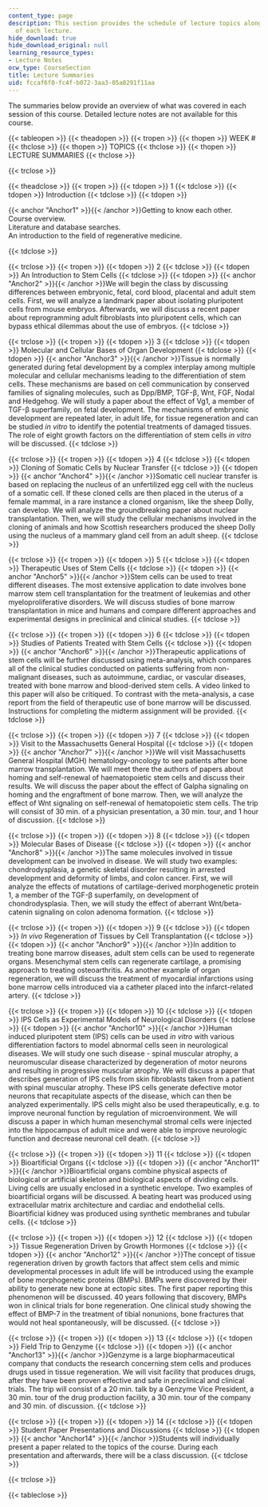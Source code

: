 ```yaml
---
content_type: page
description: This section provides the schedule of lecture topics along with summaries
  of each lecture.
hide_download: true
hide_download_original: null
learning_resource_types:
- Lecture Notes
ocw_type: CourseSection
title: Lecture Summaries
uid: fccaf6f0-fc4f-b072-3aa3-05a8291f11aa
---
```


The summaries below provide an overview of what was covered in each session of this course. Detailed lecture notes are not available for this course.

{{< tableopen >}}
{{< theadopen >}}
{{< tropen >}}
{{< thopen >}}
WEEK #
{{< thclose >}}
{{< thopen >}}
TOPICS
{{< thclose >}}
{{< thopen >}}
LECTURE SUMMARIES
{{< thclose >}}

{{< trclose >}}

{{< theadclose >}}
{{< tropen >}}
{{< tdopen >}}
1
{{< tdclose >}}
{{< tdopen >}}
Introduction
{{< tdclose >}}
{{< tdopen >}}


{{< anchor "Anchor1" >}}{{< /anchor >}}Getting to know each other.  
Course overview.  
Literature and database searches.  
An introduction to the field of regenerative medicine.


{{< tdclose >}}

{{< trclose >}}
{{< tropen >}}
{{< tdopen >}}
2
{{< tdclose >}}
{{< tdopen >}}
An Introduction to Stem Cells
{{< tdclose >}}
{{< tdopen >}}
{{< anchor "Anchor2" >}}{{< /anchor >}}We will begin the class by discussing differences between embryonic, fetal, cord blood, placental and adult stem cells. First, we will analyze a landmark paper about isolating pluripotent cells from mouse embryos. Afterwards, we will discuss a recent paper about reprogramming adult fibroblasts into pluripotent cells, which can bypass ethical dilemmas about the use of embryos.
{{< tdclose >}}

{{< trclose >}}
{{< tropen >}}
{{< tdopen >}}
3
{{< tdclose >}}
{{< tdopen >}}
Molecular and Cellular Bases of Organ Development
{{< tdclose >}}
{{< tdopen >}}
{{< anchor "Anchor3" >}}{{< /anchor >}}Tissue is normally generated during fetal development by a complex interplay among multiple molecular and cellular mechanisms leading to the differentiation of stem cells. These mechanisms are based on cell communication by conserved families of signaling molecules, such as Dpp/BMP, TGF-β, Wnt, FGF, Nodal and Hedgehog. We will study a paper about the effect of Vg1, a member of TGF-β superfamily, on fetal development. The mechanisms of embryonic development are repeated later, in adult life, for tissue regeneration and can be studied _in vitro_ to identify the potential treatments of damaged tissues. The role of eight growth factors on the differentiation of stem cells _in vitro_ will be discussed.
{{< tdclose >}}

{{< trclose >}}
{{< tropen >}}
{{< tdopen >}}
4
{{< tdclose >}}
{{< tdopen >}}
Cloning of Somatic Cells by Nuclear Transfer
{{< tdclose >}}
{{< tdopen >}}
{{< anchor "Anchor4" >}}{{< /anchor >}}Somatic cell nuclear transfer is based on replacing the nucleus of an unfertilized egg cell with the nucleus of a somatic cell. If these cloned cells are then placed in the uterus of a female mammal, in a rare instance a cloned organism, like the sheep Dolly, can develop. We will analyze the groundbreaking paper about nuclear transplantation. Then, we will study the cellular mechanisms involved in the cloning of animals and how Scottish researchers produced the sheep Dolly using the nucleus of a mammary gland cell from an adult sheep.
{{< tdclose >}}

{{< trclose >}}
{{< tropen >}}
{{< tdopen >}}
5
{{< tdclose >}}
{{< tdopen >}}
Therapeutic Uses of Stem Cells
{{< tdclose >}}
{{< tdopen >}}
{{< anchor "Anchor5" >}}{{< /anchor >}}Stem cells can be used to treat different diseases. The most extensive application to date involves bone marrow stem cell transplantation for the treatment of leukemias and other myeloproliferative disorders. We will discuss studies of bone marrow transplantation in mice and humans and compare different approaches and experimental designs in preclinical and clinical studies.
{{< tdclose >}}

{{< trclose >}}
{{< tropen >}}
{{< tdopen >}}
6
{{< tdclose >}}
{{< tdopen >}}
Studies of Patients Treated with Stem Cells
{{< tdclose >}}
{{< tdopen >}}
{{< anchor "Anchor6" >}}{{< /anchor >}}Therapeutic applications of stem cells will be further discussed using meta-analysis, which compares all of the clinical studies conducted on patients suffering from non-malignant diseases, such as autoimmune, cardiac, or vascular diseases, treated with bone marrow and blood-derived stem cells. A video linked to this paper will also be critiqued. To contrast with the meta-analysis, a case report from the field of therapeutic use of bone marrow will be discussed. Instructions for completing the midterm assignment will be provided.
{{< tdclose >}}

{{< trclose >}}
{{< tropen >}}
{{< tdopen >}}
7
{{< tdclose >}}
{{< tdopen >}}
Visit to the Massachusetts General Hospital
{{< tdclose >}}
{{< tdopen >}}
{{< anchor "Anchor7" >}}{{< /anchor >}}We will visit Massachusetts General Hospital (MGH) hematology-oncology to see patients after bone marrow transplantation. We will meet there the authors of papers about homing and self-renewal of haematopoietic stem cells and discuss their results. We will discuss the paper about the effect of Galpha signaling on homing and the engraftment of bone marrow. Then, we will analyze the effect of Wnt signaling on self-renewal of hematopoietic stem cells. The trip will consist of 30 min. of a physician presentation, a 30 min. tour, and 1 hour of discussion.
{{< tdclose >}}

{{< trclose >}}
{{< tropen >}}
{{< tdopen >}}
8
{{< tdclose >}}
{{< tdopen >}}
Molecular Bases of Disease
{{< tdclose >}}
{{< tdopen >}}
{{< anchor "Anchor8" >}}{{< /anchor >}}The same molecules involved in tissue development can be involved in disease. We will study two examples: chondrodysplasia, a genetic skeletal disorder resulting in arrested development and deformity of limbs, and colon cancer. First, we will analyze the effects of mutations of cartilage-derived morphogenetic protein 1, a member of the TGF-β superfamily, on development of chondrodysplasia. Then, we will study the effect of aberrant Wnt/beta-catenin signaling on colon adenoma formation.
{{< tdclose >}}

{{< trclose >}}
{{< tropen >}}
{{< tdopen >}}
9
{{< tdclose >}}
{{< tdopen >}}
_In vivo_ Regeneration of Tissues by Cell Transplantation
{{< tdclose >}}
{{< tdopen >}}
{{< anchor "Anchor9" >}}{{< /anchor >}}In addition to treating bone marrow diseases, adult stem cells can be used to regenerate organs. Mesenchymal stem cells can regenerate cartilage, a promising approach to treating osteoarthritis. As another example of organ regeneration, we will discuss the treatment of myocardial infarctions using bone marrow cells introduced via a catheter placed into the infarct-related artery.
{{< tdclose >}}

{{< trclose >}}
{{< tropen >}}
{{< tdopen >}}
10
{{< tdclose >}}
{{< tdopen >}}
IPS Cells as Experimental Models of Neurological Disorders
{{< tdclose >}}
{{< tdopen >}}
{{< anchor "Anchor10" >}}{{< /anchor >}}Human induced pluripotent stem (IPS) cells can be used _in vitro_ with various differentiation factors to model abnormal cells seen in neurological diseases. We will study one such disease - spinal muscular atrophy, a neuromuscular disease characterized by degeneration of motor neurons and resulting in progressive muscular atrophy. We will discuss a paper that describes generation of IPS cells from skin fibroblasts taken from a patient with spinal muscular atrophy. These IPS cells generate defective motor neurons that recapitulate aspects of the disease, which can then be analyzed experimentally. IPS cells might also be used therapeutically, e.g. to improve neuronal function by regulation of microenvironment. We will discuss a paper in which human mesenchymal stromal cells were injected into the hippocampus of adult mice and were able to improve neurologic function and decrease neuronal cell death.
{{< tdclose >}}

{{< trclose >}}
{{< tropen >}}
{{< tdopen >}}
11
{{< tdclose >}}
{{< tdopen >}}
Bioartificial Organs
{{< tdclose >}}
{{< tdopen >}}
{{< anchor "Anchor11" >}}{{< /anchor >}}Bioartificial organs combine physical aspects of biological or artificial skeleton and biological aspects of dividing cells. Living cells are usually enclosed in a synthetic envelope. Two examples of bioartificial organs will be discussed. A beating heart was produced using extracellular matrix architecture and cardiac and endothelial cells. Bioartificial kidney was produced using synthetic membranes and tubular cells.
{{< tdclose >}}

{{< trclose >}}
{{< tropen >}}
{{< tdopen >}}
12
{{< tdclose >}}
{{< tdopen >}}
Tissue Regeneration Driven by Growth Hormones
{{< tdclose >}}
{{< tdopen >}}
{{< anchor "Anchor12" >}}{{< /anchor >}}The concept of tissue regeneration driven by growth factors that affect stem cells and mimic developmental processes in adult life will be introduced using the example of bone morphogenetic proteins (BMPs). BMPs were discovered by their ability to generate new bone at ectopic sites. The first paper reporting this phenomenon will be discussed. 40 years following that discovery, BMPs won in clinical trials for bone regeneration. One clinical study showing the effect of BMP-7 in the treatment of tibial nonunions, bone fractures that would not heal spontaneously, will be discussed.
{{< tdclose >}}

{{< trclose >}}
{{< tropen >}}
{{< tdopen >}}
13
{{< tdclose >}}
{{< tdopen >}}
Field Trip to Genzyme
{{< tdclose >}}
{{< tdopen >}}
{{< anchor "Anchor13" >}}{{< /anchor >}}Genzyme is a large biopharmaceutical company that conducts the research concerning stem cells and produces drugs used in tissue regeneration. We will visit facility that produces drugs, after they have been proven effective and safe in preclinical and clinical trials. The trip will consist of a 20 min. talk by a Genzyme Vice President, a 30 min. tour of the drug production facility, a 30 min. tour of the company and 30 min. of discussion.
{{< tdclose >}}

{{< trclose >}}
{{< tropen >}}
{{< tdopen >}}
14
{{< tdclose >}}
{{< tdopen >}}
Student Paper Presentations and Discussions
{{< tdclose >}}
{{< tdopen >}}
{{< anchor "Anchor14" >}}{{< /anchor >}}Students will individually present a paper related to the topics of the course. During each presentation and afterwards, there will be a class discussion.
{{< tdclose >}}

{{< trclose >}}

{{< tableclose >}}